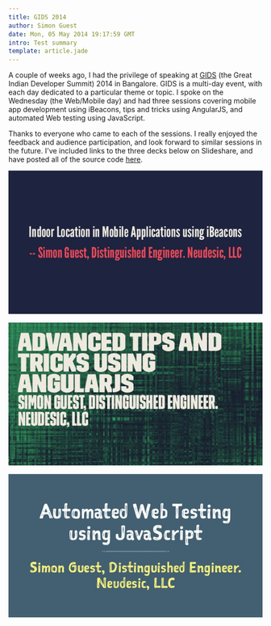 ```yaml
---
title: GIDS 2014
author: Simon Guest
date: Mon, 05 May 2014 19:17:59 GMT
intro: Test summary
template: article.jade
---
```


A couple of weeks ago, I had the privilege of speaking at [GIDS](http://www.developermarch.com/developersummit/about.html) (the Great Indian Developer Summit) 2014 in Bangalore. GIDS is a multi-day event, with each day dedicated to a particular theme or topic. I spoke on the Wednesday (the Web/Mobile day) and had three sessions covering mobile app development using iBeacons, tips and tricks using AngularJS, and automated Web testing using JavaScript.

Thanks to everyone who came to each of the sessions. I really enjoyed the feedback and audience participation, and look forward to similar sessions in the future. I've included links to the three decks below on Slideshare, and have posted all of the source code [here](http://github.com/simonguest/gids).

[![Indoor location in mobile applications using iBeacons](ibeacons.jpg)](http://www.slideshare.net/simonguest/indoor-location-in-mobile-applications-using-i-beacons)

[![Advanced Tips & Tricks for using Angular JS](angularjs.jpg)](http://www.slideshare.net/simonguest/advanced-tips-tricks-for-using-angular-js)

[![Automated Web Testing using JavaScript](webtesting.jpg)](http://www.slideshare.net/simonguest/automated-web-testing-using-javascript)

